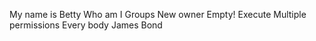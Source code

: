 My name is Betty
 Who am I
Groups
 New owner
Empty!
Execute
Multiple permissions
Every body
James Bond
